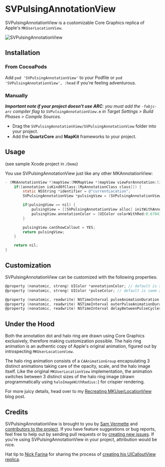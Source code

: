 # SVPulsingAnnotationView

SVPulsingAnnotationView is a customizable Core Graphics replica of Apple's `MKUserLocationView`. 

![SVPulsingAnnotationView](http://cl.ly/SdvI/download/SVPulsingAnnotationView.gif)

## Installation

### From CocoaPods

Add `pod 'SVPulsingAnnotationView'` to your Podfile or `pod 'SVPulsingAnnotationView', :head` if you're feeling adventurous.

### Manually

_**Important note if your project doesn't use ARC**: you must add the `-fobjc-arc` compiler flag to `SVPulsingAnnotationView.m` in Target Settings > Build Phases > Compile Sources._

* Drag the `SVPulsingAnnotationView/SVPulsingAnnotationView` folder into your project. 
* Add the **QuartzCore** and **MapKit** frameworks to your project.

## Usage

(see sample Xcode project in `/Demo`)

You use SVPulsingAnnotationView just like any other MKAnnotationView:

```objective-c
- (MKAnnotationView *)mapView:(MKMapView *)mapView viewForAnnotation:(id<MKAnnotation>)annotation {
    if([annotation isKindOfClass:[MyAnnotationClass class]]) {
        static NSString *identifier = @"currentLocation";
        SVPulsingAnnotationView *pulsingView = (SVPulsingAnnotationView *)[self.mapView dequeueReusableAnnotationViewWithIdentifier:identifier];

        if(pulsingView == nil) {
            pulsingView = [[SVPulsingAnnotationView alloc] initWithAnnotation:annotation reuseIdentifier:identifier];
            pulsingView.annotationColor = [UIColor colorWithRed:0.678431 green:0 blue:0 alpha:1];
        }

        pulsingView.canShowCallout = YES;
        return pulsingView;
    }

    return nil;
}
```

## Customization

SVPulsingAnnotationView can be customized with the following properties:

```objective-c
@property (nonatomic, strong) UIColor *annotationColor; // default is same as MKUserLocationView
@property (nonatomic, strong) UIColor *pulseColor; // default is same as annotationColor

@property (nonatomic, readwrite) NSTimeInterval pulseAnimationDuration; // default is 1s
@property (nonatomic, readwrite) NSTimeInterval outerPulseAnimationDuration; // default is 3s
@property (nonatomic, readwrite) NSTimeInterval delayBetweenPulseCycles; // default is 1s
```

## Under the Hood

Both the annotation dot and halo ring are drawn using Core Graphics exclusively, therefore making customization possible. The halo ring animation is an authentic copy of Apple's original animation, figured out by introspecting `MKUserLocationView`.

The halo ring animation consists of a `CAAnimationGroup` encapsulating 3 distinct animations taking care of the opacity, scale, and the halo image itself. Like the original `MKUserLocationView` implementation, the animation switches between 3 distinct sizes of the halo ring image (drawn programmatically using `haloImageWithRadius:`) for crispier rendering.

For more juicy details, head over to my [Recreating MKUserLocationView](http://samvermette.com/317) blog post.

## Credits

SVPulsingAnnotationView is brought to you by [Sam Vermette](http://samvermette.com) and [contributors to the project](https://github.com/samvermette/SVPulsingAnnotationView/contributors). If you have feature suggestions or bug reports, feel free to help out by sending pull requests or by [creating new issues](https://github.com/samvermette/SVPulsingAnnotationView/issues/new). If you're using SVPulsingAnnotationView in your project, attribution would be nice.

Hat tip to [Nick Farina](http://nfarina.com) for sharing the process of [creating his UICalloutView replica](http://nfarina.com/post/29883229869/callout-view).